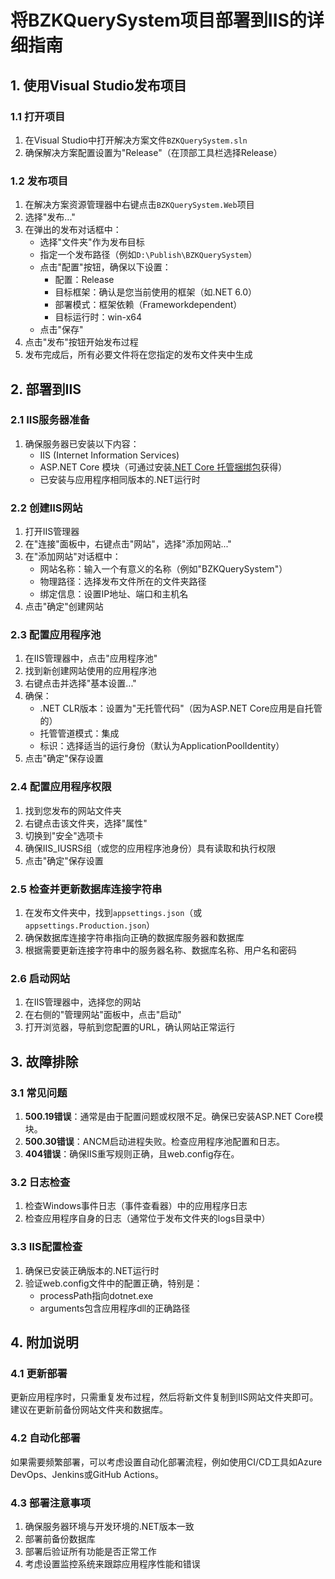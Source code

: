 ﻿# 将BZKQuerySystem项目部署到IIS的详细指南

## 1. 使用Visual Studio发布项目

### 1.1 打开项目
1. 在Visual Studio中打开解决方案文件`BZKQuerySystem.sln`
2. 确保解决方案配置设置为"Release"（在顶部工具栏选择Release）

### 1.2 发布项目
1. 在解决方案资源管理器中右键点击`BZKQuerySystem.Web`项目
2. 选择"发布..."
3. 在弹出的发布对话框中：
   - 选择"文件夹"作为发布目标
   - 指定一个发布路径（例如`D:\Publish\BZKQuerySystem`）
   - 点击"配置"按钮，确保以下设置：
     - 配置：Release
     - 目标框架：确认是您当前使用的框架（如.NET 6.0）
     - 部署模式：框架依赖（Frameworkdependent）
     - 目标运行时：win-x64
   - 点击"保存"
4. 点击"发布"按钮开始发布过程
5. 发布完成后，所有必要文件将在您指定的发布文件夹中生成

## 2. 部署到IIS

### 2.1 IIS服务器准备
1. 确保服务器已安装以下内容：
   - IIS (Internet Information Services)
   - ASP.NET Core 模块（可通过安装[.NET Core 托管捆绑包](https://dotnet.microsoft.com/download/dotnet/current/runtime)获得）
   - 已安装与应用程序相同版本的.NET运行时

### 2.2 创建IIS网站
1. 打开IIS管理器
2. 在"连接"面板中，右键点击"网站"，选择"添加网站..."
3. 在"添加网站"对话框中：
   - 网站名称：输入一个有意义的名称（例如"BZKQuerySystem"）
   - 物理路径：选择发布文件所在的文件夹路径
   - 绑定信息：设置IP地址、端口和主机名
4. 点击"确定"创建网站

### 2.3 配置应用程序池
1. 在IIS管理器中，点击"应用程序池"
2. 找到新创建网站使用的应用程序池
3. 右键点击并选择"基本设置..."
4. 确保：
   - .NET CLR版本：设置为"无托管代码"（因为ASP.NET Core应用是自托管的）
   - 托管管道模式：集成
   - 标识：选择适当的运行身份（默认为ApplicationPoolIdentity）
5. 点击"确定"保存设置

### 2.4 配置应用程序权限
1. 找到您发布的网站文件夹
2. 右键点击该文件夹，选择"属性"
3. 切换到"安全"选项卡
4. 确保IIS_IUSRS组（或您的应用程序池身份）具有读取和执行权限
5. 点击"确定"保存设置

### 2.5 检查并更新数据库连接字符串
1. 在发布文件夹中，找到`appsettings.json`（或`appsettings.Production.json`）
2. 确保数据库连接字符串指向正确的数据库服务器和数据库
3. 根据需要更新连接字符串中的服务器名称、数据库名称、用户名和密码

### 2.6 启动网站
1. 在IIS管理器中，选择您的网站
2. 在右侧的"管理网站"面板中，点击"启动"
3. 打开浏览器，导航到您配置的URL，确认网站正常运行

## 3. 故障排除

### 3.1 常见问题
1. **500.19错误**：通常是由于配置问题或权限不足。确保已安装ASP.NET Core模块。
2. **500.30错误**：ANCM启动进程失败。检查应用程序池配置和日志。
3. **404错误**：确保IIS重写规则正确，且web.config存在。

### 3.2 日志检查
1. 检查Windows事件日志（事件查看器）中的应用程序日志
2. 检查应用程序自身的日志（通常位于发布文件夹的logs目录中）

### 3.3 IIS配置检查
1. 确保已安装正确版本的.NET运行时
2. 验证web.config文件中的配置正确，特别是：
   - processPath指向dotnet.exe
   - arguments包含应用程序dll的正确路径

## 4. 附加说明

### 4.1 更新部署
更新应用程序时，只需重复发布过程，然后将新文件复制到IIS网站文件夹即可。建议在更新前备份网站文件夹和数据库。

### 4.2 自动化部署
如果需要频繁部署，可以考虑设置自动化部署流程，例如使用CI/CD工具如Azure DevOps、Jenkins或GitHub Actions。

### 4.3 部署注意事项
1. 确保服务器环境与开发环境的.NET版本一致
2. 部署前备份数据库
3. 部署后验证所有功能是否正常工作
4. 考虑设置监控系统来跟踪应用程序性能和错误 



